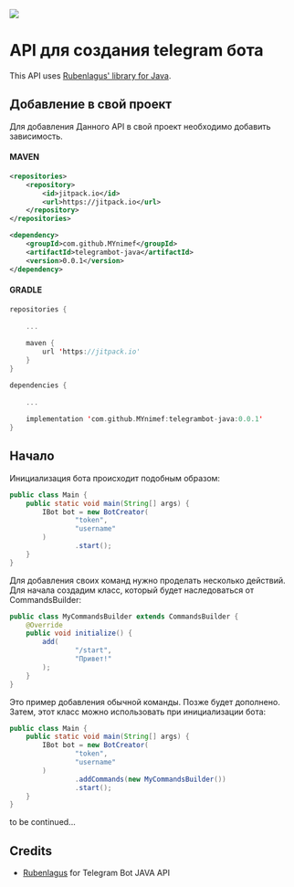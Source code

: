 [![](https://jitpack.io/v/MYnimef/telegrambot.svg)](https://jitpack.io/#MYnimef/telegrambot)

# API для создания telegram бота

This API uses [Rubenlagus' library for Java](https://github.com/rubenlagus/TelegramBots).

## Добавление в свой проект

Для добавления Данного API в свой проект необходимо добавить зависимость.

#### MAVEN

```xml
<repositories>
    <repository>
        <id>jitpack.io</id>
        <url>https://jitpack.io</url>
    </repository>
</repositories>

<dependency>
    <groupId>com.github.MYnimef</groupId>
    <artifactId>telegrambot-java</artifactId>
    <version>0.0.1</version>
</dependency>
```

#### GRADLE

```kotlin
repositories { 
    
    ...
    
    maven { 
        url 'https://jitpack.io'
    }
}

dependencies {
    
    ...
    
    implementation 'com.github.MYnimef:telegrambot-java:0.0.1'
}
```

## Начало
 Инициализация бота происходит подобным образом:

```java
public class Main {
    public static void main(String[] args) {
        IBot bot = new BotCreator(
                "token",
                "username"
        )
                .start();
    }
}
```

 Для добавления своих команд нужно проделать несколько действий. Для начала создадим класс, который будет наследоваться от CommandsBuilder:

```java
public class MyCommandsBuilder extends CommandsBuilder {
    @Override
    public void initialize() {
        add(
                "/start", 
                "Привет!"
        );
    }
}
```

 Это пример добавления обычной команды. Позже будет дополнено. Затем, этот класс можно использовать при инициализации бота:

```java
public class Main {
    public static void main(String[] args) {
        IBot bot = new BotCreator(
                "token",
                "username"
        )
                .addCommands(new MyCommandsBuilder())
                .start();
    }
}
```

 to be continued...
  
 ## Credits

* [Rubenlagus](https://github.com/rubenlagus/) for Telegram Bot JAVA API
